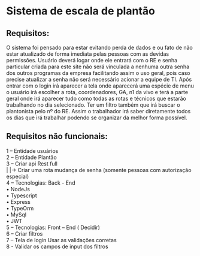 # Sistema de escala de plantão 

## Requisitos: 
O sistema foi pensado para estar evitando perda de dados e ou fato de não estar atualizado de forma imediata pelas pessoas com as devidas permissões.
Usuário deverá logar onde ele entrará com o RE e senha particular criada para este site não será vinculada a nenhuma outra senha dos outros programas da empresa facilitando assim o uso geral, pois caso precise atualizar a senha não será necessário acionar a equipe de TI.
Após entrar com o login irá aparecer a tela onde aparecerá uma espécie de menu o usuário irá escolher a rota, coordenadores, GA, n1 da vivo e terá a parte geral onde irá aparecer tudo como todas as rotas e técnicos que estarão trabalhando no dia selecionado. 
Ter um filtro também que irá buscar o plantonista pelo nº do RE. Assim o trabalhador irá saber diretamente todos os dias que irá trabalhar podendo se organizar da melhor forma possível.


## Requisitos não funcionais:

1 – Entidade usuários <br>
2 – Entidade Plantão <br>
3 – Criar api Rest full <br>
    |
    |->	Criar uma rota mudança de senha  (somente pessoas com autorização especial)
 <br>
4 – Tecnologias: Back - End <br>
•	NodeJs <br>
•	Typescript <br>
•	Express <br>
•	TypeOrm <br>
•	MySql <br>
•	JWT <br>
5 – Tecnologias: Front – End ( Decidir) <br>
6 – Criar filtros <br> 
7 – Tela de login Usar as validações corretas <br> 
8 - Validar os campos de input dos filtros <br>

